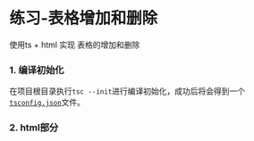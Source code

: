 # 练习-表格增加和删除
使用ts + html 实现 表格的增加和删除

### 1. 编译初始化
在项目根目录执行`tsc --init`进行编译初始化，成功后将会得到一个[`tsconfig.json`](https://www.tslang.cn/docs/handbook/tsconfig-json.html)文件。

### 2. html部分

### 